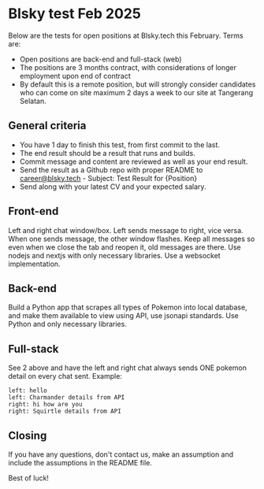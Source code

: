 # Blsky test Feb 2025

Below are the tests for open positions at Blsky.tech this February. Terms are:

* Open positions are back-end and full-stack (web)
* The positions are 3 months contract, with considerations of longer employment upon end of contract
* By default this is a remote position, but will strongly consider candidates who can come on site maximum 2 days a week to our site at Tangerang Selatan.

## General criteria
* You have 1 day to finish this test, from first commit to the last.
* The end result should be a result that runs and builds.
* Commit message and content are reviewed as well as your end result.
* Send the result as a Github repo with proper README to career@blsky.tech - Subject: Test Result for {Position}
* Send along with your latest CV and your expected salary.

## Front-end
Left and right chat window/box. Left sends message to right, vice versa. When one sends message, the other  window flashes. Keep all messages so even when we close the tab and reopen it, old messages are there. Use nodejs and nextjs with only necessary libraries. Use a websocket implementation.

## Back-end
Build a Python app that scrapes all types of Pokemon into local database, and make them available to view using API, use jsonapi standards.
Use Python and only necessary libraries. 

## Full-stack
See 2 above and have the left and right chat always sends ONE pokemon detail on every chat sent. Example:
```
left: hello
left: Charmander details from API
right: hi how are you
right: Squirtle details from API
```
## Closing

If you have any questions, don't contact us, make an assumption and include the assumptions in the README file.

Best of luck!
